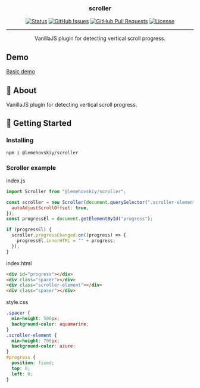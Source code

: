 <h3 align="center">scroller</h3>

<div align="center">

[![Status](https://img.shields.io/badge/status-active-success.svg)]()
[![GitHub Issues](https://img.shields.io/github/issues/lemehovskiy/scroller.svg)](https://github.com/lemehovskiy/scroller/issues)
[![GitHub Pull Requests](https://img.shields.io/github/issues-pr/lemehovskiy/scroller.svg)](https://github.com/lemehovskiy/scroller/pulls)
[![License](https://img.shields.io/badge/license-MIT-blue.svg)](/LICENSE)

</div>

---

<p align="center">
    VanillaJS plugin for detecting vertical scroll progress.
</p>

## Demo <a name="demo"></a>

[Basic demo](https://codepen.io/lemehovskiy/pen/MWLxbXb)

## 🧐 About <a name = "about"></a>

VanillaJS plugin for detecting vertical scroll progress.

## 🏁 Getting Started <a name = "getting_started"></a>

### Installing

```
npm i @lemehovskiy/scroller
```

### Scroller example

index.js

```js
import Scroller from "@lemehovskiy/scroller";

const scroller = new Scroller(document.querySelector(".scroller-element"), {
  autoAdjustScrollOffset: true,
});
const progressEl = document.getElementById("progress");

if (progressEl) {
  scroller.progressChanged.on((progress) => {
    progressEl.innerHTML = "" + progress;
  });
}

```

index.html

```html
<div id="progress"></div>
<div class="spacer"></div>
<div class="scroller-element"></div>
<div class="spacer"></div>
```

style.css

```css
.spacer {
  min-height: 500px;
  background-color: aquamarine;
}
.scroller-element {
  min-height: 700px;
  background-color: azure;
}
#progress {
  position: fixed;
  top: 0;
  left: 0;
}
```
